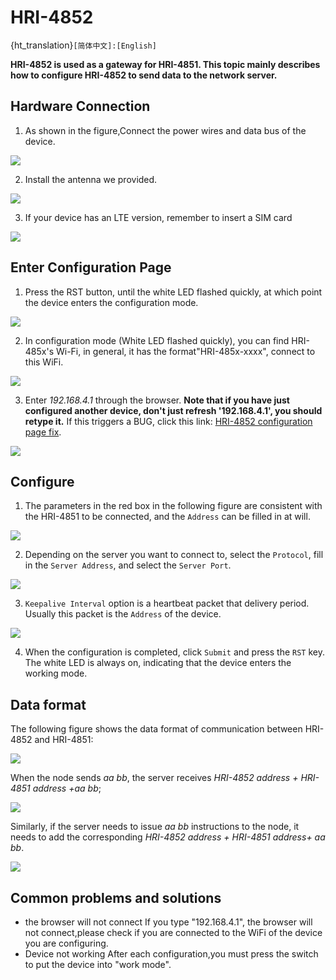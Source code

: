 # HRI-4852

{ht_translation}`[简体中文]:[English]`

**HRI-4852 is used as a gateway for HRI-4851. This topic mainly describes how to configure HRI-4852 to send data to the network server.**

## Hardware Connection
1. As shown in the figure,Connect the power wires and data bus of the device.

![](img/4852/poweron.png) 

2. Install the antenna we provided. 

![](img/02.png) 

3. If your device has an LTE version, remember to insert a SIM card

![](img/simcard.png)

## Enter Configuration Page
1. Press the RST button, until the white LED flashed quickly, at which point the device enters the configuration mode.

![](img/12.png)

2. In configuration mode (White LED flashed quickly), you can find HRI-485x's Wi-Fi, in general, it has the format"HRI-485x-xxxx", connect to this WiFi.

![](img/4852/wifi.png)

3. Enter *192.168.4.1* through the browser. **Note that if you have just configured another device, don't just refresh '192.168.4.1', you should retype it.** If this triggers a BUG, click this link: [HRI-4852 configuration page fix](https://docs.heltec.org/en/ready_to_use/hri-485x/hri-4852.html#common-problems-and-solutions).

![](img/4852/ap.png)

## Configure
1. The parameters in the red box in the following figure are consistent with the HRI-4851 to be connected, and the `Address` can be filled in at will.

![](img/4852/lora-parameter.png) 

2. Depending on the server you want to connect to, select the `Protocol`, fill in the `Server Address`, and select the `Server Port`.

![](img/4852/server.png) 

3. `Keepalive Interval` option is a heartbeat packet that delivery period. Usually this packet is the `Address` of the device.

![](img/4852/interval.png) 

4. When the configuration is completed, click `Submit` and press the `RST` key. The white LED is always on, indicating that the device enters the working mode.

## Data format
The following figure shows the data format of communication between HRI-4852 and HRI-4851:

![](img/08.png)

When the node sends *aa bb*, the server receives *HRI-4852 address + HRI-4851 address +aa bb*;

![](img/4852/data01.png)

Similarly, if the server needs to issue *aa bb* instructions to the node, it needs to add the corresponding *HRI-4852 address + HRI-4851 address+ aa bb*.

![](img/4852/data02.png)

## Common problems and solutions
+ the browser will not connect
If you type "192.168.4.1", the browser will not connect,please check if you are connected to the WiFi of the device you are configuring.
+ Device not working
After each configuration,you must press the switch to put the device into "work mode".

